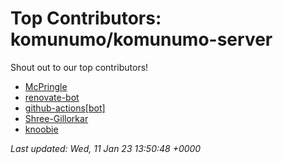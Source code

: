 # Top Contributors: komunumo/komunumo-server
Shout out to our top contributors!

- [McPringle](https://github.com/McPringle)
- [renovate-bot](https://github.com/renovate-bot)
- [github-actions[bot]](https://github.com/apps/github-actions)
- [Shree-Gillorkar](https://github.com/Shree-Gillorkar)
- [knoobie](https://github.com/knoobie)


_Last updated: Wed, 11 Jan 23 13:50:48 +0000_